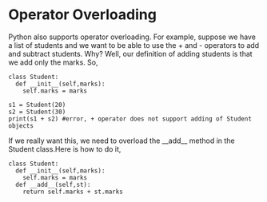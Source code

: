 # Operator Overloading

Python also supports operator overloading. For example, suppose we have a list of students and we want to be able to use the + and - operators to add and subtract students. Why? Well, our definition of adding students is that we add only the marks. So,
```
class Student:
  def __init__(self,marks):
    self.marks = marks
    
s1 = Student(20)
s2 = Student(30)
print(s1 + s2) #error, + operator does not support adding of Student objects
```
If we really want this, we need to overload the \_\_add\_\_ method in the Student class.Here is how to do it,
```
class Student:
  def __init__(self,marks):
    self.marks = marks
  def __add__(self,st):
    return self.marks + st.marks


